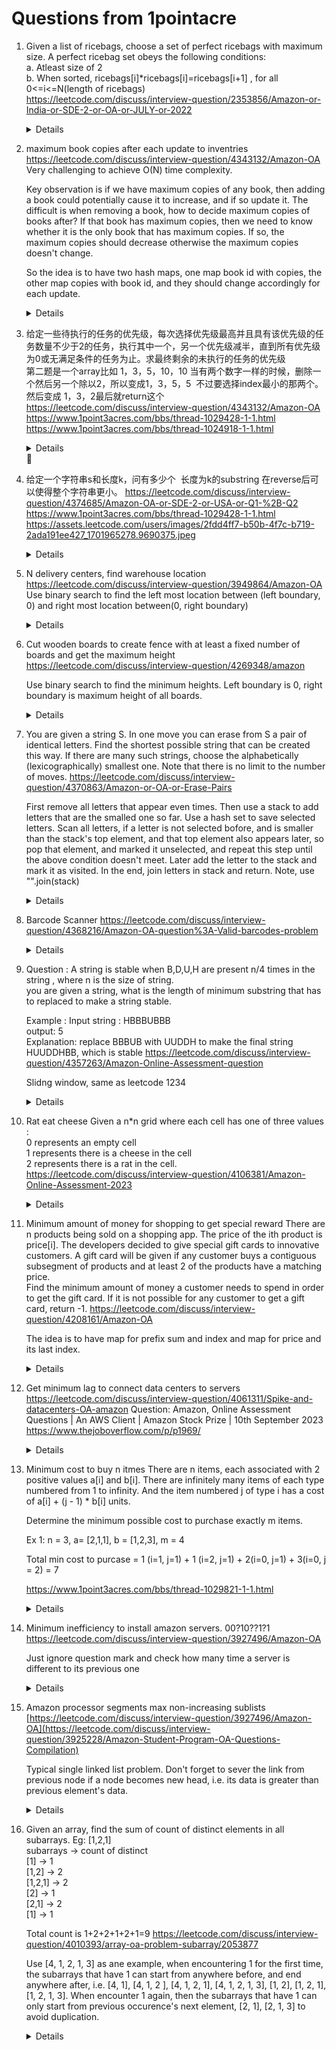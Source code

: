 # Questions from 1pointacre
1. Given a list of ricebags, choose a set of perfect ricebags with maximum size. A perfect ricebag set obeys the following conditions:  
    a. Atleast size of 2   
    b. When sorted, ricebags[i]*ricebags[i]=ricebags[i+1] , for all 0<=i<=N(length of ricebags)  
  https://leetcode.com/discuss/interview-question/2353856/Amazon-or-India-or-SDE-2-or-OA-or-JULY-or-2022  
    <details>

    ```python
    import math
    
    def max_bag_size(perfect):
        perfect_bag_size_map = {}
        result = 0
        for i in perfect:
            square_root = int(math.sqrt(i))
            if square_root * square_root != i or square_root not in perfect_bag_size_map:
                perfect_bag_size_map[i] = 1
                continue
    
            perfect_bag_size_map[i] = 1 + perfect_bag_size_map[square_root]
            result = max(result, perfect_bag_size_map[i])
        return result
    ```
    </details>
1. maximum book copies after each update to inventries  
   https://leetcode.com/discuss/interview-question/4343132/Amazon-OA  
   Very challenging to achieve O(N) time complexity.  

   Key observation is if we have maximum copies of any book, then adding a book could potentially cause it to increase, and if so update it. The difficult is when removing a book, how to decide maximum copies of books after? If that book has maximum copies, then we need to know whether it is the only book that has maximum copies. If so, the maximum copies should decrease otherwise the maximum copies doesn't change.  

   So the idea is to have two hash maps, one map book id with copies, the other map copies with book id, and they should change accordingly for each update.
   
    <details>

    ```python
    from collections import Counter
    
    def max_copies(updates):
        counter = Counter()
        result = []
        for update in updates:
            book_id = abs(update)
            quantity_change = 1 if update > 0 else -1
            counter[book_id] += quantity_change
            result.append(max(counter.values()))
    
        return result
    print(max_copies([6, 6, 2, -6, -2, -6])) # [1, 2, 2, 1, 1, 0]
    print(max_copies([1, 2, -1, 2])) # [1, 1, 1, 2]

    # Approach 2
    def get_max_copies(updates):
        book_id_copies_map = defaultdict(int)
        copies_book_ids_map = defaultdict(set)
        max_copies = 0
        result = []
        for update in updates:
            if update > 0:
                book_id = update
                current_copies = book_id_copies_map[book_id]
        
                if book_id in copies_book_ids_map[current_copies]:
                    copies_book_ids_map[current_copies].remove(book_id)
                
                current_copies += 1
                max_copies = max(max_copies, current_copies)
                book_id_copies_map[book_id] = current_copies
                copies_book_ids_map[current_copies].add(book_id)
            else:
                book_id = -update
                current_copies = book_id_copies_map[book_id]
                if current_copies == max_copies and len(copies_book_ids_map[current_copies]) == 1:
                    max_copies -= 1
                copies_book_ids_map[current_copies].remove(book_id)
                
                current_copies -= 1
                copies_book_ids_map[current_copies].add(book_id)
                book_id_copies_map[book_id] = current_copies
            result.append(max_copies)
        
        return result

    print(get_max_copies([6,6,3, 3,-6,-3,-6,-3])) #[1,2,2,2 2,,1,0]
    print(get_max_copies([6, 6, 2, -6, -2, -6])) # [1, 2, 2, 1, 1, 0]   
    ```
    </details>
   
1. 给定一些待执行的任务的优先级，每次选择优先级最高并且具有该优先级的任务数量不少于2的任务，执行其中一个，另一个优先级减半，直到所有优先级为0或无满足条件的任务为止。求最终剩余的未执行的任务的优‍先级  
第二题是一个array比如 1，3，5，10，10
当有两个数字一样的时候，删除一个然后另一个除以2，所以变成1，3，5，5  不过要选择index最小的那两个。
然后变成 1，3，2最后就return这个
https://leetcode.com/discuss/interview-question/4343132/Amazon-OA  
https://www.1point3acres.com/bbs/thread-1029428-1-1.html  
https://www.1point3acres.com/bbs/thread-1024918-1-1.html  
    <details>

    ```python
    import heapq
    
    def execute_tasks(tasks):
        heap = []
        remain_tasks = []
        for i, task in enumerate(tasks):
            heap.append((-task, i))
        heapq.heapify(heap)
        
        remain_tasks = []
    
        while heap:
            popped = heapq.heappop(heap)
            popped_priority = popped[0]
            
            if heap and heap[0][0] == popped_priority:
                    second = heapq.heappop(heap)
                    heapq.heappush(heap, (-(-second[0] // 2), second[1]))
            else:
                remain_tasks.append(popped)
        
        remain_tasks.sort(key = lambda x : x[1])
    
        return [-t[0] for t in remain_tasks] 
    
    print(execute_tasks([1, 3, 5, 10, 10])) # [1, 3, 2]
    print(execute_tasks([4, 4, 2, 1])) # [0]
    print(execute_tasks([6, 6, 6, 1, 2, 2])) # [3, 6, 0]
    print(execute_tasks([6, 1, 6, 1, 3])) # [0,1]
    print(execute_tasks([3,6,1,2,2,2])) # [3,6,0,2]
    print(execute_tasks([3,6,1,1,2,2]))   #  [3,6,0,1]
    print(execute_tasks([3,6,6,1,2,2])) # [0, 1]
    print(execute_tasks([2,5,4,2,8,6,7,5,2]))  # [4,8,6,7,0]

    ```
    </details>‌‌‌

1. 给定一个字符串s和长度k，问有多少个  长度为k的substring 在reverse后可以使得整个字符串更小。
   https://leetcode.com/discuss/interview-question/4374685/Amazon-OA-or-SDE-2-or-USA-or-Q1-%2B-Q2  
   https://www.1point3acres.com/bbs/thread-1029428-1-1.html
   https://assets.leetcode.com/users/images/2fdd4ff7-b50b-4f7c-b719-2ada191ee427_1701965278.9690375.jpeg  

   <details>
       
   ```python
    def count_smaller_str_reverse(s, substr_length):
        def can_get_smaller_reverse(start, end):
            while start < end:
                if s[end] < s[start]:
                    return True
                start += 1
                end -= 1
            return False
        
        result = 0
        for start in range(len(s) - substr_length + 1):
            if can_get_smaller_reverse(start, start + substr_length - 1):
                result += 1
    
        return result
    
    print(count_smaller_str_reverse("amazon", 3)) # 1
    print(count_smaller_str_reverse("zyxwuv", 3)) # 4       
   ```
   </details>
1. N delivery centers, find warehouse location https://leetcode.com/discuss/interview-question/3949864/Amazon-OA  
   Use binary search to find the left most location between (left boundary, 0) and right most location between(0, right boundary)
    <details>
        
    ```python
           def suitable(location, delivery_centers, distance):
            total_distance = 0
            for center in delivery_centers:
                total_distance += abs(location - center) * 2
                if total_distance > distance:
                    return False
                    
            return True
        
        def get_leftmost_suitable_location(centers, left, right, distance):
            result = -1
            while left <= right:
                mid = left + (right - left) // 2
                if suitable(mid, centers, distance):
                    result = mid
                    right = mid - 1
                else:
                    left = mid + 1
            return result
        
        def get_rightmost_suitable_location(centers, left, right, distance):
            result = -1
            while left <= right:
                mid = left + (right - left) // 2
                if suitable(mid, centers, distance):
                    result = mid
                    left = mid + 1
                else:
                    right = mid - 1
            return result
        
        def get_suitable_locations(centers, distance):
            RIGHT_BOUNDARY = 10 ** 9
            LEFT_BOUNDARY = - 10 ** 9
            MID = 0
            centers.sort()
            leftmost_suitable_location = get_leftmost_suitable_location(centers, LEFT_BOUNDARY, MID, distance)
            rightmost_suitable_location = get_rightmost_suitable_location(centers, MID, RIGHT_BOUNDARY, distance)
            print(leftmost_suitable_location, rightmost_suitable_location)
            return rightmost_suitable_location - leftmost_suitable_location + 1 
        
        print(get_suitable_locations([-2, 1, 0], 9))
    ```
    </details>   

1. Cut wooden boards to create fence with at least a fixed number of boards and get the maximum height
   https://leetcode.com/discuss/interview-question/4269348/amazon  
     
   Use binary search to find the minimum heights. Left boundary is 0, right boundary is maximum height of all boards.  
    <details>
        
    ```python
     def is_feasible(heights, min_height, boards_needed):
        count = 0
        for height in heights:
            count += height // min_height
            if count >= boards_needed:
                return True
    
        return False
    
    def get_fence_height(heights, boards_needed):
        left = 0
        right = max(heights)
        result = 0
        while left <= right:
            mid = left + (right - left) // 2
            if is_feasible(heights, mid, boards_needed):
                result = mid
                left = mid + 1
            else:
                right = mid - 1
        return result
    
    print(get_fence_height([100, 5, 10], 4)) # 25
    ```
    </details>   
    
1. You are given a string S. In one move you can erase from S a pair of identical letters. Find the shortest possible string that can be created this way. If there are many such strings, choose the alphabetically (lexicographically) smallest one. Note that there is no limit to the number of moves.
   https://leetcode.com/discuss/interview-question/4370863/Amazon-or-OA-or-Erase-Pairs
   
   First remove all letters that appear even times. Then use a stack to add letters that are the smalled one so far. Use a hash set to save selected letters. Scan all letters, if a letter is not selected bofore, and is smaller than the stack's top element, and that top element also appears later, so pop that element, and marked it unselected, and repeat this step until the above condition doesn't meet. Later add the letter to the stack and mark it as visited. In the end, join letters in stack and return. Note, use "".join(stack)
    <details>

    ```python
            from collections import Counter
            def remove_duplicate(s):
                counter = Counter(s)
                odd_letters = []
                for letter in s:
                    if counter[letter] % 2 != 0:
                        odd_letters.append(letter)
            
                stack = []
                selected = set()
                letter_last_indice = {}
                for i, letter in enumerate(odd_letters):
                    letter_last_indice[letter] = i
                print(odd_letters)
                for i, letter in enumerate(odd_letters):
                    if letter not in selected:
                        while stack and letter < stack[-1] and letter_last_indice[stack[-1]] > i:
                            selected.remove(stack.pop())
                        stack.append(letter)
                        selected.add(letter)
                
                return "".join(stack)
            
            print(remove_duplicate("CBCAAXA")) # BAX
            print(remove_duplicate("ZYXZYZY")) # XYZ
            print(remove_duplicate("ABCBACDDAA")) # Empty String
            print(remove_duplicate("AKFKFMOGKFB")) # AFKMOGB
    ```
    </details>

1. Barcode Scanner
   https://leetcode.com/discuss/interview-question/4368216/Amazon-OA-question%3A-Valid-barcodes-problem  

    <details>

    ```python
    def validate(configuration):
        INVALID_MESSAGE = "Invalid configuration"
        barcodes = configuration.split("|")
        if not barcodes:
            return [ INVALID_MESSAGE ]
        
        barcode_length = 10
        order_length = 4
        order_config_value_map = {}
        for barcode in barcodes:
            if len(barcode) != barcode_length:
                return [ INVALID_MESSAGE ]
    
            order_str = barcode[:order_length]
            configuration_value = barcode[order_length:]
            if not order_str.isdigit() or not configuration_value.isalnum():
                return [ INVALID_MESSAGE ]
            
            order = int(order_str)
            if order in order_config_value_map:
                return [ INVALID_MESSAGE ]
            
            order_config_value_map[order] = configuration_value
                     
        sorted_order_config_value = [(order, configuration_value) for order, configuration_value in sorted(order_config_value_map.items())]
        for i in range(len(sorted_order_config_value)):
            if sorted_order_config_value[i][0] != i + 1:
                return [ INVALID_MESSAGE ]
        
        return [configuration_value for order, configuration_value in sorted_order_config_value]
    
    print(validate("0002abcdef|0001fghijk"))
    ```
    </details>

1. Question : A string is stable when B,D,U,H are present n/4 times in the string , where n is the size of string.  
    you are given a string, what is the length of minimum substring that has to replaced to make a string stable.  
    
    Example : Input string : HBBBUBBB  
    output: 5  
    Explanation: replace BBBUB with UUDDH to make the final string HUUDDHBB, which is stable
    https://leetcode.com/discuss/interview-question/4357263/Amazon-Online-Assessment-question  
   
    Slidng window, same as leetcode 1234
    <details>

    ```python
    from collections import Counter
    
    def feasible(counter, limit):
        for letter in counter:
            if counter[letter] > limit:
                return False
    
        return True
    
    def balancedString(s: str) -> int:
        limit = len(s) // 4
        counter = Counter(s)
        left = 0
        result = len(s)
        for right in range(len(s)):
            counter[s[right]] -= 1
            while left < len(s) and feasible(counter, limit):
                result = min(result, right - left + 1)
                counter[s[left]] += 1
                left += 1
            
        return result
    ```
    </details>    

8. Rat eat cheese
    Given a n*n grid where each cell has one of three values :  
    0 represents an empty cell  
    1 represents there is a cheese in the cell  
    2 represents there is a rat in the cell.  
    https://leetcode.com/discuss/interview-question/4106381/Amazon-Online-Assessment-2023  
    <details>

    ```python
        from collections import deque
        
        def eat_cheese(grid):
            rows = len(grid)
            cols = len(grid[0])
            cheese_count = 0
            queue = deque()
            for r in range(rows):
                for c in range(cols):
                    if grid[r][c] == 1:
                        cheese_count += 1
                    elif grid[r][c] == 2:
                        queue.append((r, c))
            
            time = -1
            while queue:
                level_size = len(queue)
                cheese_count_nearby = 0
                time += 1
                for i in range(level_size):
                    curr_row, curr_col = queue.popleft()
        
                    for row_offset, col_offset in [(-1, 0), (0, 1), (1, 0), (0, -1)]:
                        next_row = curr_row + row_offset
                        next_col = curr_col + col_offset
                        if next_row < 0 or next_row >= rows or next_col < 0 or next_col >= cols or grid[next_row][next_col] != 1:
                            continue
                        queue.append((next_row, next_col))
                        grid[next_row][next_col] = 2
                        cheese_count -= 1
            
                
            
            return time if cheese_count == 0 else -1
        
        grid = [[2,1, 1], [1, 1, 0], [0, 1, 1]]
        print(eat_cheese(grid))
        grid2 = [[2,1, 1], [0, 1, 1], [1, 0, 1]]
        print(eat_cheese(grid2))
    ```
    </details>

1. Minimum amount of money for shopping to get special reward
There are n products being sold on a shopping app. The price of the ith product is price[i]. The developers decided to give special gift cards to innovative customers. A gift card will be given if any customer buys a contiguous subsegment of products and at least 2 of the products have a matching price.  
Find the minimum amount of money a customer needs to spend in order to get the gift card. If it is not possible for any customer to get a gift card, return -1.
https://leetcode.com/discuss/interview-question/4208161/Amazon-OA

    The idea is to have map for prefix sum and index and map for price and its last index.

    <details>
        
    ```python
        def get_min_cost(prices):
        prefix_sum = [0] * len(prices)
        current_sum = 0
        price_last_idx_map = {}
        result = float('inf')
        for i, price in enumerate(prices):
            current_sum += price
            prefix_sum[i] = current_sum
            if price in price_last_idx_map:
                last_idx = price_last_idx_map[price]
                result = min(result, current_sum - prefix_sum[last_idx] + price)
    
            price_last_idx_map[price] = i
      
        return result
    
    print(get_min_cost([1, 2, 3, 1, 2, 1])) # 4
    print(get_min_cost([1, 2, 1, 2])) # 4
    print(get_min_cost([1, 100, 1, 7, 7])) # 14
    ```
    </details>

1. Get minimum lag to connect data centers to servers  
   https://leetcode.com/discuss/interview-question/4061311/Spike-and-datacenters-OA-amazon
   Question: Amazon, Online Assessment Questions | An AWS Client | Amazon Stock Prize | 10th September 2023 https://www.thejoboverflow.com/p/p1969/
    <details>
        
    ```python
    def get_min_lag(data_centers, servers):
        result = 0
        data_centers.sort()
        servers.sort()
        for i in range(len(data_centers)):
            result += abs(data_centers[i] - servers[i])
        
        return result
    
    print(get_min_lag([3, 1, 6, 8, 9], [2, 3, 1, 7, 9])) # 5        
    ```
    </details>

1. Minimum cost to buy n itmes
   There are n items, each associated with 2 positive values a[i] and b[i]. There are infinitely many items of each type numbered from 1 to infinity. And the item numbered j of type i has a cost of a[i] + (j - 1) * b[i] units.  

    Determine the minimum possible cost to purchase exactly m items.  

    Ex 1:
    n = 3, a= [2,1,1], b = [1,2,3], m = 4

    Total min cost to purcase = 1 (i=1, j=1) + 1 (i=2, j=1) + 2(i=0, j=1) + 3(i=0, j = 2) = 7

    https://www.1point3acres.com/bbs/thread-1029821-1-1.html  
    <details>
        
    ```python
    import heapq
    
    def get_min_cost(base_prices, price_increases, items_count):
        heap = [(price, i) for i, price in enumerate(base_prices)]
        heapq.heapify(heap)
        result = 0
        for i in range(items_count):
            price, idx = heapq.heappop(heap)
            result += price
            heapq.heappush(heap, (price + price_increases[idx], idx))
        
        return result
    
    print(get_min_cost([2,1,1], [1,2,3], 4)) # 7   
    ```
    </details>


1. Minimum inefficiency to install amazon servers. 00?10??1?1   
   https://leetcode.com/discuss/interview-question/3927496/Amazon-OA

   Just ignore question mark and check how many time a server is different to its previous one    
    <details>
        
    ```python
    def get_min_inefficiency(servers_locations):
        filled_locations = [location for location in servers_locations if location != "?"]
    
        result = 0
        for i in range(1, len(filled_locations)):
            if filled_locations[i] != filled_locations[i - 1]:
                result += 1
    
        return result
        
    
    print(get_min_inefficiency("00?10??1?1")) # 3  
    ```
    </details>

1. Amazon processor segments max non-increasing sublists 
   [https://leetcode.com/discuss/interview-question/3927496/Amazon-OA](https://leetcode.com/discuss/interview-question/3925228/Amazon-Student-Program-OA-Questions-Compilation)

   Typical single linked list problem. Don't forget to sever the link from previous node if a node becomes new head, i.e. its data is greater than previous element's data.  
    <details>
        
    ```python
    class Node:
        def __init__(self, data):
            self.data = data
            self.next = None
        
        def get_values(self):
            current = self
            result = []
            while current:
                result.append(current.data)
                current = current.next
            
            return result
    
    def get_largest_sublist(head):
        if not head:
            return head
        
        max_len = 1
        result_sublist = head
        current_head = head
        current_segment = head
        next_segment = head.next
        current_len = 1
        while next_segment:
            if next_segment.data <= current_segment.data:
                current_len += 1
                if current_len > max_len:
                    result_sublist = current_head
            else:
                current_len = 1
                current_head = next_segment
                current_segment.next = None
    
            current_segment = next_segment
            next_segment = next_segment.next
        
        return result_sublist
    
    def add(values):
        if not values:
            return None
        
        head = Node(values[0])
        current = head
        for i in range(1, len(values)):
            current.next = Node(values[i])
            current = current.next
        
        return head
    
    
    node = get_largest_sublist(add([2, 5, 4, 4, 5]))
    print(node.get_values()) # 5, 4, 4
    ```
    </details>

1. Given an array, find the sum of count of distinct elements in all subarrays.
    Eg: [1,2,1]    
    subarrays -> count of distinct  
    [1] -> 1  
    [1,2] -> 2  
    [1,2,1] -> 2  
    [2] -> 1  
    [2,1] -> 2  
    [1] -> 1  

    Total count is 1+2+2+1+2+1=9
    https://leetcode.com/discuss/interview-question/4010393/array-oa-problem-subarray/2053877  

    Use [4, 1, 2, 1, 3] as ane example, when encountering 1 for the first time, the subarrays that have 1 can start from anywhere before, and end anywhere after, i.e. [4, 1], [4, 1, 2 ], [4, 1, 2, 1], [4, 1, 2, 1, 3], [1, 2], [1, 2, 1], [1, 2, 1, 3]. When encounter 1 again, then the subarrays that have 1 can only start from previous occurence's next element, [2, 1], [2, 1, 3]  to avoid duplication.   
    <details>
        
    ```python
    from collections import defaultdict
    
    def count_unique_elements(nums):
        num_last_idx_map = defaultdict(lambda : -1)
        result = 0
        for i, num in enumerate(nums):
            result += (i - num_last_idx_map[num]) * (len(nums) - i)
            num_last_idx_map[num] = i
        
        return result
    
    print(count_unique_elements([1,2,1])) # 9
    ```
    </details>
